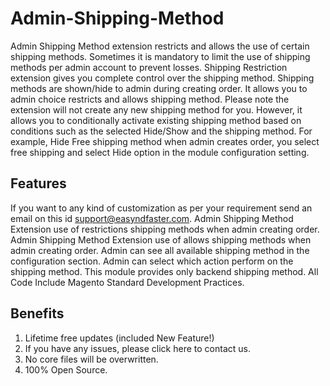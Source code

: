 # Admin-Shipping-Method
Admin Shipping Method extension restricts and allows the use of certain shipping methods. Sometimes it is mandatory to limit the use of shipping methods per admin account to prevent losses. Shipping Restriction extension gives you complete control over the shipping method. Shipping methods are shown/hide to admin during creating order. It allows you to admin choice restricts and allows shipping method.  Please note the extension will not create any new shipping method for you. However, it allows you to conditionally activate existing shipping method based on conditions such as the selected Hide/Show and the shipping method. For example, Hide Free shipping method when admin creates order, you select free shipping and select Hide option in the module configuration setting.

<h2><b>Features</b></h2>

If you want to any kind of customization as per your requirement send an email on this id support@easyndfaster.com. 
Admin Shipping Method Extension use of restrictions shipping methods when admin creating order.
Admin Shipping Method Extension use of allows shipping methods when admin creating order.
Admin can see all available shipping method in the configuration section.
Admin can select which action perform on the shipping method.
This module provides only backend shipping method. 
All Code Include Magento Standard Development Practices. 
 

<h2><b>Benefits</b></h2>

1. Lifetime free updates (included New Feature!)
2. If you have any issues, please click here to contact us.
3. No core files will be overwritten. 
4. 100% Open Source.
